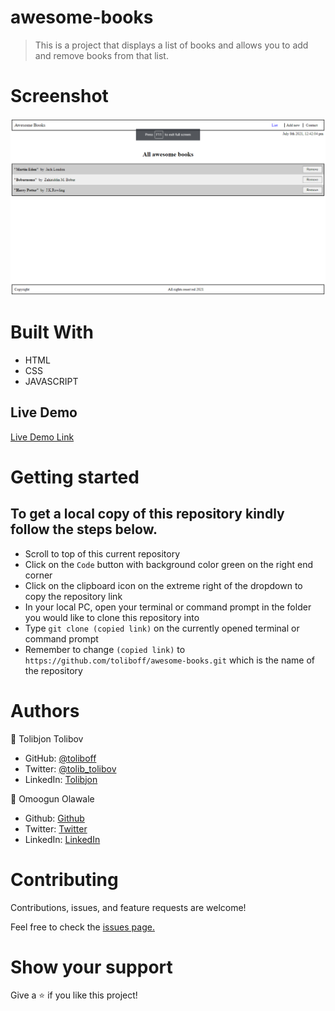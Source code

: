 # awesome-books

> This is a project that displays a list of books and allows you to add and remove books from that list.
# Screenshot
![screenshot](https://github.com/toliboff/awesome-books/blob/main/assets/screenshot.png?raw=true")
# Built With

- HTML
- CSS
- JAVASCRIPT

## Live Demo

[Live Demo Link](https://toliboff.github.io/awesome-books/)

# Getting started

## To get a local copy of this repository kindly follow the steps below.
- Scroll to top of this current repository
- Click on the `Code` button with background color green on the right end corner
- Click on the clipboard icon on the extreme right of the dropdown to copy the repository link
- In your local PC, open your terminal or command prompt in the folder you would like to clone this repository into
- Type `git clone (copied link)` on the currently opened terminal or command prompt
- Remember to change `(copied link)` to `https://github.com/toliboff/awesome-books.git` which is the name of the repository

# Authors
:bust_in_silhouette: Tolibjon Tolibov
- GitHub: [@toliboff](https://https://github.com/toliboff)
- Twitter: [@tolib_tolibov](https://twitter.com/tolib_tolibov)
- LinkedIn: [Tolibjon](https://linkedin.com/in/tolibjon-tolibov)

:bust_in_silhouette: Omoogun Olawale

- Github: [Github](https://github.com/olawale-o)
- Twitter: [Twitter](https://twitter.com/ibreaktherules)
- LinkedIn: [LinkedIn](https://www.linkedin.com/in/olawale-omoogun-330a051b1/)

# Contributing
Contributions, issues, and feature requests are welcome!

Feel free to check the [issues page.](https://github.com/toliboff/awesome-books/issues)

# Show your support
Give a :star: if you like this project!